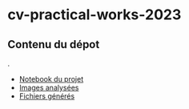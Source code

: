# cv-practical-works-2023

## Contenu du dépot
.
 * [Notebook du projet](./notebook.ipynb)
 * [Images analysées](./images)
 * [Fichiers générés](./outputs) 
